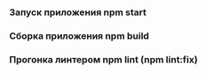 ### Запуск приложения npm start
### Сборка приложения npm build
### Прогонка линтером npm lint (npm lint:fix)
